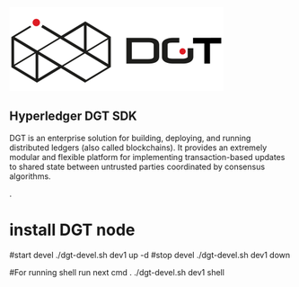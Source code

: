![DGT](images/logo-dgt.png)

Hyperledger DGT SDK
-------------

DGT is an enterprise solution for building, deploying, and
running distributed ledgers (also called blockchains). It provides an extremely
modular and flexible platform for implementing transaction-based updates to
shared state between untrusted parties coordinated by consensus algorithms.

.
# install DGT node

#start devel 
./dgt-devel.sh dev1 up -d
#stop devel
./dgt-devel.sh dev1 down 

#For running shell run next cmd .
./dgt-devel.sh dev1 shell



